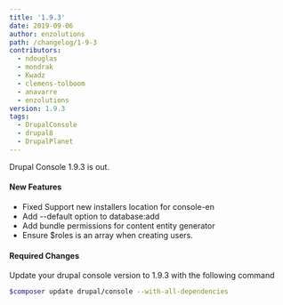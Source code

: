```yaml
---
title: '1.9.3'
date: 2019-09-06
author: enzolutions
path: /changelog/1-9-3
contributors:
  - ndouglas
  - mondrak
  - Kwadz
  - clemens-tolboom
  - anavarre
  - enzolutions
version: 1.9.3
tags:
  - DrupalConsole
  - drupal8
  - DrupalPlanet
---
```


Drupal Console 1.9.3 is out.

#### New Features

- Fixed Support new installers location for console-en
- Add --default option to database:add
- Add bundle permissions for content entity generator
- Ensure $roles is an array when creating users.

#### Required Changes

Update your drupal console version to 1.9.3 with the following command

```bash
$composer update drupal/console --with-all-dependencies
```
